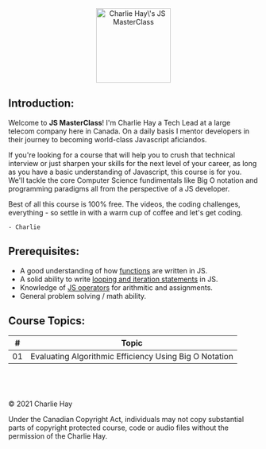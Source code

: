 <center>
<img src="https://raw.githubusercontent.com/charliehay/js_masterclass/main/images/logo.png" height="150" alt="Charlie Hay\'s JS MasterClass" />
</center>

## Introduction:

Welcome to **JS MasterClass**! I'm Charlie Hay a Tech Lead at a large telecom company here in Canada. On a daily basis I mentor developers in their journey to becoming world-class Javascript aficiandos. 

If you're looking for a course that will help you to crush that technical interview or just sharpen your skills for the next level of your career, as long as you have a basic understanding of Javascript, this course is for you. We'll tackle the core Computer Science fundimentals like Big O notation and programming paradigms all from the perspective of a JS developer. 

Best of all this course is 100% free. The videos, the coding challenges, everything - so settle in with a warm cup of coffee and let's get coding.

`- Charlie`

## Prerequisites:
* A good understanding of how [functions](https://dmitripavlutin.com/6-ways-to-declare-javascript-functions/) are written in JS.
* A solid ability to write [looping and iteration statements](https://developer.mozilla.org/en-US/docs/Web/JavaScript/Guide/Loops_and_iteration)  in JS.
* Knowledge of [JS operators](https://www.w3schools.com/js/js_operators.asp) for arithmitic and assignments.
* General problem solving / math ability.

## Course Topics:

|  #  | Topic                                                  |
|:---:|--------------------------------------------------------|
|01   | Evaluating Algorithmic Efficiency Using Big O Notation |


## <br/>

© 2021 Charlie Hay

Under the Canadian Copyright Act, individuals may not copy substantial parts of copyright protected course, code or audio files without the permission of the Charlie Hay.
